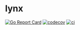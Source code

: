 # lynx

[![Go Report Card](https://goreportcard.com/badge/github.com/smartxworks/lynx)](https://goreportcard.com/report/github.com/smartxworks/lynx)
[![codecov](https://codecov.io/gh/smartxworks/lynx/branch/main/graph/badge.svg)](https://codecov.io/gh/smartxworks/lynx)
[![ci](https://github.com/smartxworks/lynx/actions/workflows/ci.yaml/badge.svg)](https://github.com/smartxworks/lynx/actions/workflows/ci.yaml)
